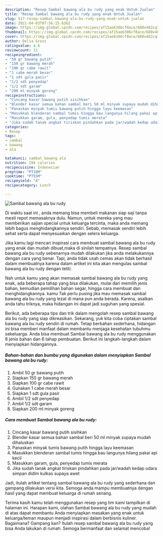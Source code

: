 ```yaml
---
description: "Resep Sambal bawang ala bu rudy yang enak Untuk Jualan"
title: "Resep Sambal bawang ala bu rudy yang enak Untuk Jualan"
slug: 517-resep-sambal-bawang-ala-bu-rudy-yang-enak-untuk-jualan
date: 2021-04-03T07:56:15.636Z
image: https://img-global.cpcdn.com/recipes/af15ae6386cf8ace/680x482cq70/sambal-bawang-ala-bu-rudy-foto-resep-utama.jpg
thumbnail: https://img-global.cpcdn.com/recipes/af15ae6386cf8ace/680x482cq70/sambal-bawang-ala-bu-rudy-foto-resep-utama.jpg
cover: https://img-global.cpcdn.com/recipes/af15ae6386cf8ace/680x482cq70/sambal-bawang-ala-bu-rudy-foto-resep-utama.jpg
author: Delia Gross
ratingvalue: 4.6
reviewcount: 11
recipeingredient:
- "50 gr bawang putih"
- "150 gr bawang merah"
- "100 gr cabe rawit"
- "1 cabe merah besar"
- "1 sdt gula pasir"
- "1/2 sdt penyedap"
- "1/2 sdt garam"
- "200 ml minyak goreng"
recipeinstructions:
- "Cincang kasar bawang putih sisihkan"
- "Blender kasar semua bahan sambal beri 50 ml minyak supaya mudah dihaluskan"
- "Panaskan minyak tumis bawang putih hingga layu keemasan"
- "Masukkan blenderan sambal tumis hingga bau langunya hilang pakai api kecil"
- "Masukkan garam, gula, penyedap tumis merata"
- "Jika sudah tanak angkat tiriskan pindahkan pada jar/wadah kedap udara simpan didlm kulkas supaya awet"
categories:
- Resep
tags:
- sambal
- bawang
- ala

katakunci: sambal bawang ala 
nutrition: 294 calories
recipecuisine: Indonesian
preptime: "PT18M"
cooktime: "PT55M"
recipeyield: "4"
recipecategory: Lunch

---
```



![Sambal bawang ala bu rudy](https://img-global.cpcdn.com/recipes/af15ae6386cf8ace/680x482cq70/sambal-bawang-ala-bu-rudy-foto-resep-utama.jpg)

Di waktu  saat ini , anda memang bisa membeli makanan siap saji tanpa mesti repot memasaknya dulu. Namun, untuk mereka yang mau memberikan sajian special untuk keluarga tercinta, maka anda memang lebih bagus menghidangkannya sendiri. Sebab, memasak sendiri lebih sehat serta dapat menyesuaikan dengan selera keluarga.

Jika kamu lagi mencari inspirasi cara membuat sambal bawang ala bu rudy yang enak dan mudah dibuat,maka di sinilah tempatnya. Resep sambal bawang ala bu rudy  sebenarnya mudah dilakukan jika anda melakukannya dengan cara yang benar. Tapi, anda tidak usah cemas akan tidak berhasil dalam membuatnya 
karena dalam artikel ini kita akan mengulas sambal bawang ala bu rudy dengan teliti.  



Nah untuk kamu yang akan memasak sambal bawang ala bu rudy yang enak, ada beberapa tahap yang bisa dilakukan, mulai dari memilih jenis bahan, kemudian pemilihan bahan segar, hingga cara membuat dan menghidangkannya. kamu Tak perlu pusing jika mau memasak sambal bawang ala bu rudy yang lezat di mana pun anda berada. Karena, asalkan anda  tahu triknya, maka hidangan ini dapat jadi suguhan yang spesial.

Berikut, ada beberapa tips dan trik dalam mengolah resep sambal bawang ala bu rudy yang siap dikreasikan. Sekarang, yuk kita coba ciptakan sambal bawang ala bu rudy sendiri di rumah. Tetap berbahan sederhana, hidangan ini bisa memberi manfaat dalam membantu menjaga kesehatan tubuhmu sekeluarga. Anda bisa membuat Sambal bawang ala bu rudy menggunakan 8 jenis bahan dan 6 tahap pembuatan. Berikut ini langkah-langkah dalam menyiapkan hidangannya.

<!--inarticleads1-->

##### Bahan-bahan dan bumbu yang digunakan dalam menyiapkan Sambal bawang ala bu rudy:

1. Ambil 50 gr bawang putih
1. Siapkan 150 gr bawang merah
1. Siapkan 100 gr cabe rawit
1. Gunakan 1 cabe merah besar
1. Siapkan 1 sdt gula pasir
1. Ambil 1/2 sdt penyedap
1. Ambil 1/2 sdt garam
1. Siapkan 200 ml minyak goreng




<!--inarticleads2-->

##### Cara membuat Sambal bawang ala bu rudy:

1. Cincang kasar bawang putih sisihkan
1. Blender kasar semua bahan sambal beri 50 ml minyak supaya mudah dihaluskan
1. Panaskan minyak tumis bawang putih hingga layu keemasan
1. Masukkan blenderan sambal tumis hingga bau langunya hilang pakai api kecil
1. Masukkan garam, gula, penyedap tumis merata
1. Jika sudah tanak angkat tiriskan pindahkan pada jar/wadah kedap udara simpan didlm kulkas supaya awet




Jadi, itulah artikel tentang  sambal bawang ala bu rudy  yang sederhana dan gampang dilakukan versi kita. Semoga anda mampu membuatnya dengan hasil yang dapat membuat keluarga di rumah senang. 

Terima kasih kamu telah menggunakan resep yang tim kami tampilkan di halaman ini. Harapan kami, olahan  Sambal bawang ala bu rudy yang mudah di atas dapat membantu Anda menyiapkan masakan yang enak untuk keluarga/teman maupun menjadi inspirasi dalam berbisnis kuliner. Bagaimana? Gampang kan? Itulah resep sambal bawang ala bu rudy yang bisa Anda lakukan di rumah. Semoga bermanfaat dan selamat mencoba!

